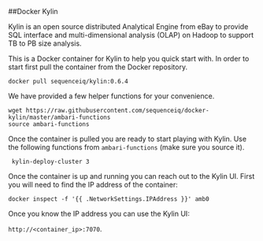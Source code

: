 ##Docker Kylin

Kylin is an open source distributed Analytical Engine from eBay to provide SQL interface and multi-dimensional analysis (OLAP) on Hadoop to support TB to PB size analysis.

This is a Docker container for Kylin to help you quick start with. In order to start first pull the container from the Docker repository.

```
docker pull sequenceiq/kylin:0.6.4
```

We have provided a few helper functions for your convenience.

```
wget https://raw.githubusercontent.com/sequenceiq/docker-kylin/master/ambari-functions
source ambari-functions
```

Once the container is pulled you are ready to start playing with Kylin. Use the following functions from `ambari-functions` (make sure you source it).

```
 kylin-deploy-cluster 3
```

Once the container is up and running you can reach out to the Kylin UI. First you will need to find the IP address of the container:
```
docker inspect -f '{{ .NetworkSettings.IPAddress }}' amb0
```

Once you know the IP address you can use the Kylin UI:

`http://<container_ip>:7070`.
